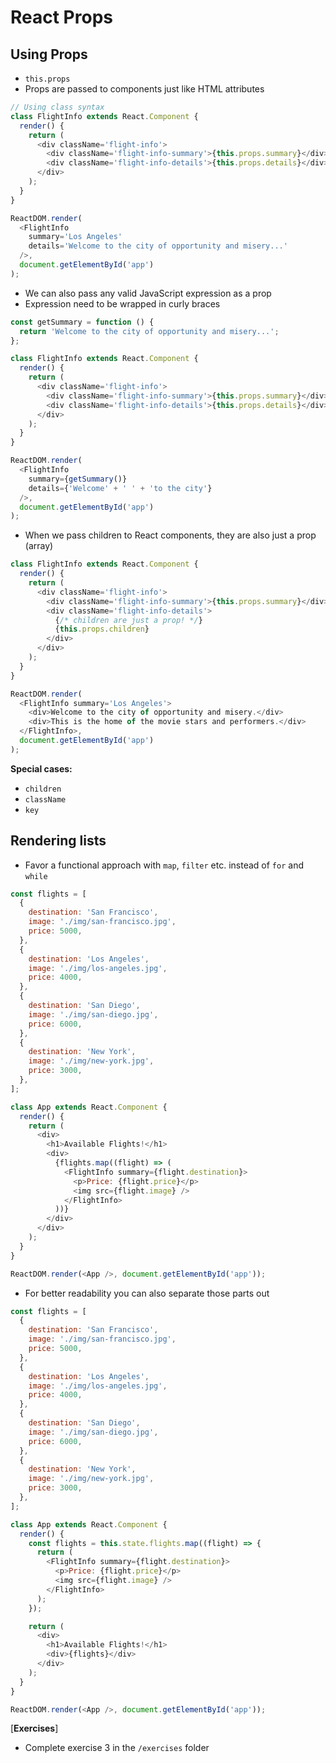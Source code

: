 # React Props

## Using Props

- `this.props`
- Props are passed to components just like HTML attributes

```js
// Using class syntax
class FlightInfo extends React.Component {
  render() {
    return (
      <div className='flight-info'>
        <div className='flight-info-summary'>{this.props.summary}</div>
        <div className='flight-info-details'>{this.props.details}</div>
      </div>
    );
  }
}

ReactDOM.render(
  <FlightInfo
    summary='Los Angeles'
    details='Welcome to the city of opportunity and misery...'
  />,
  document.getElementById('app')
);
```

- We can also pass any valid JavaScript expression as a prop
- Expression need to be wrapped in curly braces

```js
const getSummary = function () {
  return 'Welcome to the city of opportunity and misery...';
};

class FlightInfo extends React.Component {
  render() {
    return (
      <div className='flight-info'>
        <div className='flight-info-summary'>{this.props.summary}</div>
        <div className='flight-info-details'>{this.props.details}</div>
      </div>
    );
  }
}

ReactDOM.render(
  <FlightInfo
    summary={getSummary()}
    details={'Welcome' + ' ' + 'to the city'}
  />,
  document.getElementById('app')
);
```

- When we pass children to React components, they are also just a prop (array)

```js
class FlightInfo extends React.Component {
  render() {
    return (
      <div className='flight-info'>
        <div className='flight-info-summary'>{this.props.summary}</div>
        <div className='flight-info-details'>
          {/* children are just a prop! */}
          {this.props.children}
        </div>
      </div>
    );
  }
}

ReactDOM.render(
  <FlightInfo summary='Los Angeles'>
    <div>Welcome to the city of opportunity and misery.</div>
    <div>This is the home of the movie stars and performers.</div>
  </FlightInfo>,
  document.getElementById('app')
);
```

**Special cases:**

- `children`
- `className`
- `key`

## Rendering lists

- Favor a functional approach with `map`, `filter` etc. instead of `for` and `while`

```js
const flights = [
  {
    destination: 'San Francisco',
    image: './img/san-francisco.jpg',
    price: 5000,
  },
  {
    destination: 'Los Angeles',
    image: './img/los-angeles.jpg',
    price: 4000,
  },
  {
    destination: 'San Diego',
    image: './img/san-diego.jpg',
    price: 6000,
  },
  {
    destination: 'New York',
    image: './img/new-york.jpg',
    price: 3000,
  },
];

class App extends React.Component {
  render() {
    return (
      <div>
        <h1>Available Flights!</h1>
        <div>
          {flights.map((flight) => (
            <FlightInfo summary={flight.destination}>
              <p>Price: {flight.price}</p>
              <img src={flight.image} />
            </FlightInfo>
          ))}
        </div>
      </div>
    );
  }
}

ReactDOM.render(<App />, document.getElementById('app'));
```

- For better readability you can also separate those parts out

```js
const flights = [
  {
    destination: 'San Francisco',
    image: './img/san-francisco.jpg',
    price: 5000,
  },
  {
    destination: 'Los Angeles',
    image: './img/los-angeles.jpg',
    price: 4000,
  },
  {
    destination: 'San Diego',
    image: './img/san-diego.jpg',
    price: 6000,
  },
  {
    destination: 'New York',
    image: './img/new-york.jpg',
    price: 3000,
  },
];

class App extends React.Component {
  render() {
    const flights = this.state.flights.map((flight) => {
      return (
        <FlightInfo summary={flight.destination}>
          <p>Price: {flight.price}</p>
          <img src={flight.image} />
        </FlightInfo>
      );
    });

    return (
      <div>
        <h1>Available Flights!</h1>
        <div>{flights}</div>
      </div>
    );
  }
}

ReactDOM.render(<App />, document.getElementById('app'));
```

[**Exercises**]

- Complete exercise 3 in the `/exercises` folder
